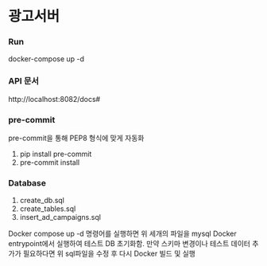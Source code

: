 # 광고서버

### Run
docker-compose up -d

### API 문서
http://localhost:8082/docs#


### pre-commit
pre-commit을 통해 PEP8 형식에 맞게 자동화
1. pip install pre-commit
2. pre-commit install


### Database
1. create_db.sql
2. create_tables.sql
3. insert_ad_campaigns.sql

Docker compose up -d 명령어를 실행하면 위 세개의 파일을 mysql Docker entrypoint에서 실행하여 테스트 DB 초기화함.
만약 스키마 변경이나 테스트 데이터 추가가 필요하다면 위 sql파일을 수정 후 다시 Docker 빌드 및 실행
